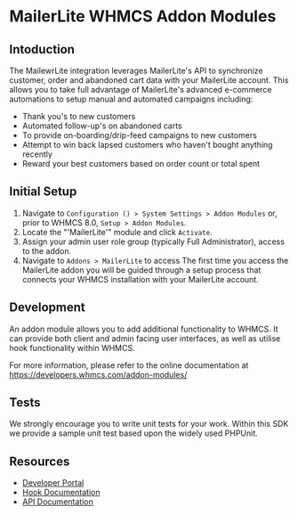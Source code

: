 # MailerLite WHMCS Addon Modules #

## Intoduction
The MailewrLite integration leverages MailerLite's API to synchronize customer, order and abandoned cart data with your MailerLite account. 
This allows you to take full advantage of MailerLite's advanced e-commerce automations to setup manual and automated campaigns including:
- Thank you's to new customers
- Automated follow-up's on abandoned carts
- To provide on-boarding/drip-feed campaigns to new customers
- Attempt to win back lapsed customers who haven't bought anything recently
- Reward your best customers based on order count or total spent

## Initial Setup

1. Navigate to `Configuration () > System Settings > Addon Modules` or, prior to WHMCS 8.0, `Setup > Addon Modules`.
2. Locate the "'MailerLite'" module and click `Activate`.
3. Assign your admin user role group (typically Full Administrator), access to the addon.
4. Navigate to `Addons > MailerLite` to access
The first time you access the MailerLite addon you will be guided through a setup process that connects your WHMCS installation with your MailerLite account.

## Development
An addon module allows you to add additional functionality to WHMCS. It can provide both client and admin facing user interfaces, as well as utilise hook functionality within WHMCS.

For more information, please refer to the online documentation at https://developers.whmcs.com/addon-modules/

## Tests

We strongly encourage you to write unit tests for your work. Within this SDK we provide a sample unit test based upon the widely used PHPUnit.

## Resources
* [Developer Portal](https://developers.whmcs.com/)
* [Hook Documentation](https://developers.whmcs.com/hooks/)
* [API Documentation](https://developers.whmcs.com/api/)

